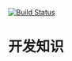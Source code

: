 [![Build Status](https://travis-ci.org/keepgoingwm/develop-knowledge-graphic.svg?branch=master)](https://travis-ci.org/keepgoingwm/develop-knowledge-graphic)

# 开发知识

